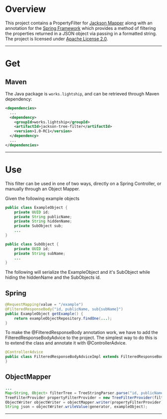 # Overview

This project contains a PropertyFilter for [Jackson Mapper](http://wiki.fasterxml.com/JacksonHome) along with an 
annotation for the [Spring Framework](http://projects.spring.io/spring-framework/) which provides a method of filtering 
the properties returned in a JSON object via passing in a formatted string.  The project is licensed under 
[Apache License 2.0](http://www.apache.org/licenses/LICENSE-2.0).

-----

# Get

## Maven

The Java package is `works.lightship`, and can be retrieved through Maven dependency:

```xml
<dependencies>
  ...
  <dependency>
    <groupId>works.lightship</groupId>
    <artifactId>jackson-tree-filter</artifactId>
    <version>1.0-RC1</version>
  </dependency>
  ...
</dependencies>
```

-----

# Use

This filter can be used in one of two ways, directly on a Spring Controller, or manually through an Object Mapper.

Given the following example objects

```java
public class ExampleObject {
    private UUID id;
    private String publicName;
    private String hiddenName;
    private SubObject sub;
    ...
}

public class SubObject {
    private UUID id;
    private String subName;
    ...
}
```

The following will serialize the ExampleObject and it's SubObject while hiding the hiddenName and the SubObjects id.

## Spring

```java
@RequestMapping(value = "/example")
@FilteredResponseBody("id, publicName, sub{subName}")
public ExampleObject getExample() {
    return exampleObjectRepository.findOne(...);
}

```

To make the @FilteredResponseBody annotation work, we have to add the FilteredResponseBodyAdvice to the project.
The simplest way to do this is to extend the class and annotate it with @ControllerAdvice.

```java
@ControllerAdvice
public class FilteredResponseBodyAdviceImpl extends FilteredResponseBodyAdvice {
}
```

## ObjectMapper

```java
...
Map<String, Object> filterTree = TreeStringParser.parse("id, publicName, sub{subName}");
TreeFilterProvider propertyFilterProvider = new TreeFilterProvider(filterTree);
ObjectWriter objectWriter = objectMapper.writer(propertyFilterProvider);
String json = objectWriter.writeValue(generator, exampleObject);
```

-----
